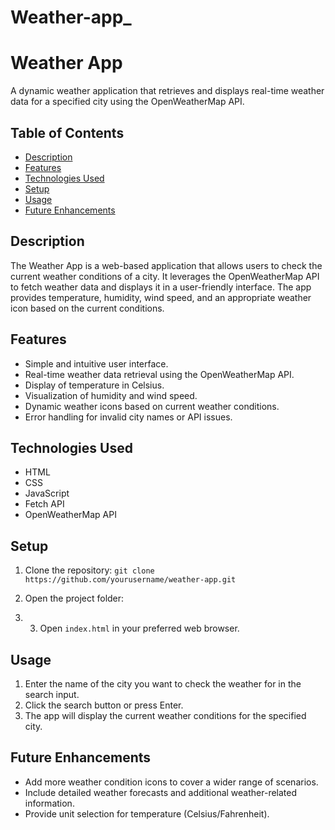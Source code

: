 # Weather-app_
# Weather App

A dynamic weather application that retrieves and displays real-time weather data for a specified city using the OpenWeatherMap API.

## Table of Contents
- [Description](#description)
- [Features](#features)
- [Technologies Used](#technologies-used)
- [Setup](#setup)
- [Usage](#usage)
- [Future Enhancements](#future-enhancements)

## Description

The Weather App is a web-based application that allows users to check the current weather conditions of a city. It leverages the OpenWeatherMap API to fetch weather data and displays it in a user-friendly interface. The app provides temperature, humidity, wind speed, and an appropriate weather icon based on the current conditions.


## Features

- Simple and intuitive user interface.
- Real-time weather data retrieval using the OpenWeatherMap API.
- Display of temperature in Celsius.
- Visualization of humidity and wind speed.
- Dynamic weather icons based on current weather conditions.
- Error handling for invalid city names or API issues.

## Technologies Used

- HTML
- CSS
- JavaScript
- Fetch API
- OpenWeatherMap API

## Setup

1. Clone the repository:
```git clone https://github.com/yourusername/weather-app.git```

2. Open the project folder:
3. 3. Open `index.html` in your preferred web browser.

## Usage

1. Enter the name of the city you want to check the weather for in the search input.
2. Click the search button or press Enter.
3. The app will display the current weather conditions for the specified city.

## Future Enhancements

- Add more weather condition icons to cover a wider range of scenarios.
- Include detailed weather forecasts and additional weather-related information.
- Provide unit selection for temperature (Celsius/Fahrenheit).

